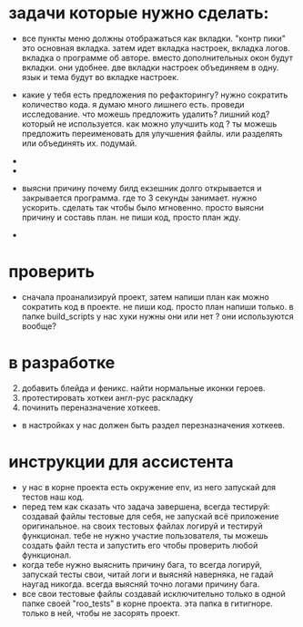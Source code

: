 

# задачи которые нужно сделать:



- все пункты меню должны отображаться как вкладки. "контр пики" это основная вкладка. затем идет вкладка настроек, вкладка логов. вкладка о программе об авторе. вместо дополнительных окон будут вкладки. они удобнее.
две вкладки настроек объединяем в одну. язык и тема будут во вкладке настроек.
- какие у тебя есть предложения по рефакторингу? нужно сократить количество кода. я думаю много лишнего есть. проведи исследование. что можешь предложить удалить? лишний код? который не используется. как можно улучшить код ? ты можешь предложить переименовать для улучшения файлы. или разделять или объединять их. подумай. 

- 

- 

- выясни причину почему билд екзешник долго открывается и закрывается программа. где то 3 секунды занимает. нужно ускорить. сделать так чтобы было мгновенно. просто выясни причину и составь план. не пиши код, просто план жду.
- 


# проверить

- сначала проанализируй проект, затем напиши план как можно сократить код в проекте. не пиши код. просто план напиши только. в папке build_scripts у нас хуки нужны они или нет ? они используются вообще?



# в разработке
2. добавить блейда и феникс. найти нормальные иконки героев.
3. протестировать хоткеи англ-рус раскладку
7. починить переназначение хоткеев.
- в настройках у нас должен быть раздел перезназначения хоткеев.



# инструкции для ассистента
- у нас в корне проекта есть окружение env, из него запускай для тестов наш код.
- перед тем как сказать что задача завершена, всегда тестируй: создавай файлы тестовые для себя, не запускай всё приложение оригинальное. на своих тестовых файлах логируй и тестируй функционал. тебе не нужно участие пользователя, ты можешь создать файл теста и запустить его чтобы проверить любой функционал.
- когда тебе нужно выяснить причину бага, то всегда логируй, запускай тесты свои, читай логи и выясняй наверняка, не гадай наугад никогда. всегда выясняй точно логами причину бага.
- все свои тестовые файлы создавай исключительно только в одной папке своей "roo_tests" в корне проекта. эта папка в гитигноре. только в ней, чтобы не засорять проект.